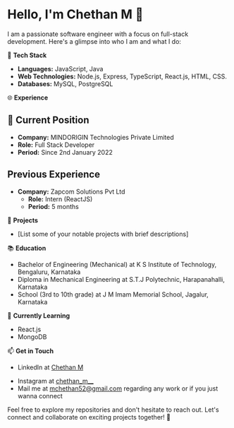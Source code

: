 # Hello, I'm Chethan M 👋

I am a passionate software engineer with a focus on full-stack development. Here's a glimpse into who I am and what I do:


🔧 **Tech Stack**
- **Languages:** JavaScript, Java 
- **Web Technologies:** Node.js, Express, TypeScript, React.js, HTML, CSS.
- **Databases:** MySQL, PostgreSQL

🌐 **Experience**
<!--- **Internship at Zapcome Private Limited (5 months):** 
  [Brief description of your responsibilities and achievements during the internship]-->
  
## 💼 Current Position
- **Company:** MINDORIGIN Technologies Private Limited
- **Role:** Full Stack Developer
- **Period:** Since 2nd January 2022

## Previous Experience
- **Company:** Zapcom Solutions Pvt Ltd
  - **Role:** Intern (ReactJS)
  - **Period:** 5 months

🚀 **Projects**
- [List some of your notable projects with brief descriptions]

📚 **Education**
- Bachelor of Engineering (Mechanical) at K S Institute of Technology, Bengaluru, Karnataka
- Diploma in Mechanical Engineering at S.T.J Polytechnic, Harapanahalli, Karnataka
- School (3rd to 10th grade) at J M Imam Memorial School, Jagalur, Karnataka


🌱 **Currently Learning**
- React.js 
- MongoDB

📫 **Get in Touch**
- LinkedIn at [Chethan M](www.linkedin.com/in/chethan-m-92654b206)
<!--- Portfolio/Website at  -->
- Instagram at [chethan_m__](https://www.instagram.com/chethan_m__/?next=%2F)
- Mail me at mchethan52@gmail.com regarding any work or if you just wanna connect

Feel free to explore my repositories and don't hesitate to reach out. Let's connect and collaborate on exciting projects together! 🚀
